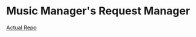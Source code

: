 # Music Manager's Request Manager

[Actual Repo](https://git.windmaker.net/musicmanager/Request-Manager)
